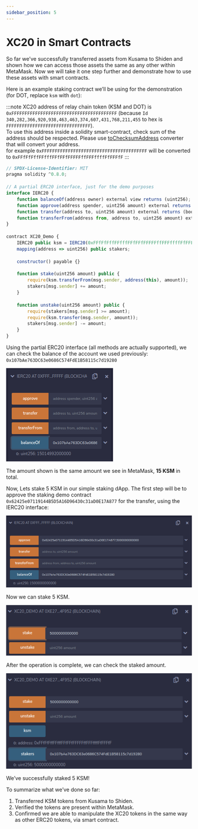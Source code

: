 ```yaml
---
sidebar_position: 5
---
```


# XC20 in Smart Contracts

So far we’ve successfully transferred assets from Kusama to Shiden and shown how we can access those assets the same as any other within MetaMask. Now we will take it one step further and demonstrate how to use these assets with smart contracts.

Here is an example staking contract we’ll be using for the demonstration (for DOT, replace `ksm` with `dot`):

:::note
XC20 address of relay chain token (KSM and DOT) is `0xFFFFFFFFFFFFFFFFFFFFFFFFFFFFFFFFFFFFFFFF` (because `Id` `340,282,366,920,938,463,463,374,607,431,768,211,455` to hex is `FFFFFFFFFFFFFFFFFFFFFFFFFFFFFFFF`).\
To use this address inside a solidity smart-contract, check sum of the address should be respected. Please use [toChecksumAddress](https://web3-tools.netlify.app/) converter that will convert your address.\
for example `0xFFFFFFFFFFFFFFFFFFFFFFFFFFFFFFFFFFFFFFFF` will be converted to `0xFFfFfFffFFfffFFfFFfFFFFFffFFFffffFfFFFfF`
:::

```js
// SPDX-License-Identifier: MIT
pragma solidity ^0.8.0;

// A partial ERC20 interface, just for the demo purposes
interface IERC20 {
    function balanceOf(address owner) external view returns (uint256);
    function approve(address spender, uint256 amount) external returns (bool);
    function transfer(address to, uint256 amount) external returns (bool);
    function transferFrom(address from, address to, uint256 amount) external returns (bool);
}

contract XC20_Demo {
    IERC20 public ksm = IERC20(0xFFfFfFffFFfffFFfFFfFFFFFffFFFffffFfFFFfF);
    mapping(address => uint256) public stakers;

    constructor() payable {}

    function stake(uint256 amount) public {
        require(ksm.transferFrom(msg.sender, address(this), amount));
        stakers[msg.sender] += amount;
    }

    function unstake(uint256 amount) public {
        require(stakers[msg.sender] >= amount);
        require(ksm.transfer(msg.sender, amount));
        stakers[msg.sender] -= amount;
    }
}
```

Using the partial ERC20 interface (all methods are actually supported), we can check the balance of the account we used previously: `0x107bAe763DC63e0686C574FdE1B58115c7d19280`

![14](img/14.png)

The amount shown is the same amount we see in MetaMask, **15 KSM** in total.

Now, Lets stake 5 KSM in our simple staking dApp. The first step will be to approve the staking demo contract `0x62425e07119144B5D5A16D96430c31aD0E17A877` for the transfer, using the IERC20 interface:

![15](img/15.png)

Now we can stake 5 KSM.

![16](img/16.png)

After the operation is complete, we can check the staked amount.

![17](img/17.png)

We’ve successfully staked 5 KSM!

To summarize what we’ve done so far:

1. Transferred KSM tokens from Kusama to Shiden.
2. Verified the tokens are present within MetaMask.
3. Confirmed we are able to manipulate the XC20 tokens in the same way as other ERC20 tokens, via smart contract.
